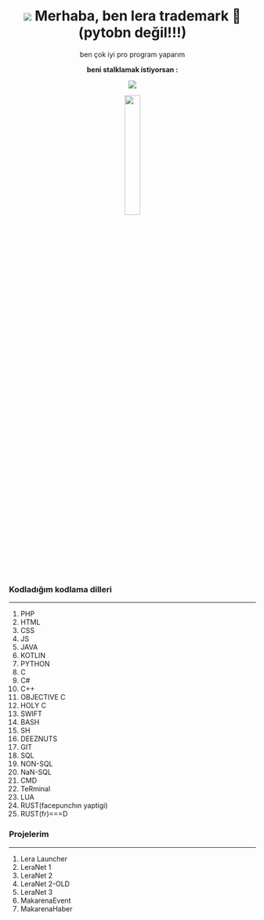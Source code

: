 <h1 align="center"><img src="https://cdn.discordapp.com/attachments/996815021109674054/1078684608360632361/icons8-information.gif">
Merhaba, ben lera trademark 🐍(pytobn değil!!!)</h1>
<p align="center">ben çok iyi pro program yaparım</p>
<p align="center"><b>beni stalklamak istiyorsan :</b></p>
<p align="center">
   <img aling="center" src="https://lanyard.cnrad.dev/api/852593823334924348">
</p>
<p align="center">
  <a href="http://leranet.net" align="center"><img src="https://cdn.discordapp.com/attachments/996815021109674054/1086377252679335936/logo36.png" width="25%"></a>
</p>

### Kodladığım kodlama dilleri
---
1. PHP
2. HTML
3. CSS
4. JS
5. JAVA
6. KOTLIN
7. PYTHON
8. C
9. C#
10. C++
11. OBJECTIVE C
12. HOLY C
13. SWIFT
14. BASH
15. SH
16. DEEZNUTS
17. GIT
18. SQL
19. NON-SQL
20. NaN-SQL
21. CMD
22. TeRminal
23. LUA
24. RUST(facepunchın yaptigi)
25. RUST(fr)===D

### Projelerim
---
1. Lera Launcher
2. LeraNet 1
3. LeraNet 2
4. LeraNet 2-OLD
5. LeraNet 3
6. MakarenaEvent
7. MakarenaHaber
